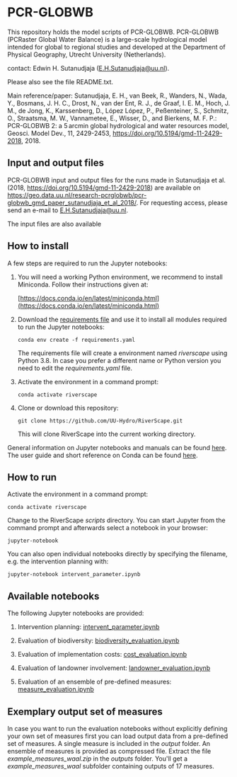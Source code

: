# PCR-GLOBWB

This repository holds the model scripts of PCR-GLOBWB. PCR-GLOBWB (PCRaster Global Water Balance) is a large-scale hydrological model intended for global to regional studies and developed at the Department of Physical Geography, Utrecht University (Netherlands).

contact: Edwin H. Sutanudjaja (E.H.Sutanudjaja@uu.nl).

Please also see the file README.txt.

Main reference/paper: Sutanudjaja, E. H., van Beek, R., Wanders, N., Wada, Y., Bosmans, J. H. C., Drost, N., van der Ent, R. J., de Graaf, I. E. M., Hoch, J. M., de Jong, K., Karssenberg, D., López López, P., Peßenteiner, S., Schmitz, O., Straatsma, M. W., Vannametee, E., Wisser, D., and Bierkens, M. F. P.: PCR-GLOBWB 2: a 5 arcmin global hydrological and water resources model, Geosci. Model Dev., 11, 2429-2453, https://doi.org/10.5194/gmd-11-2429-2018, 2018.

## Input and output files

PCR-GLOBWB input and output files for the runs made in Sutanudjaja et al. (2018, https://doi.org/10.5194/gmd-11-2429-2018) are available on https://geo.data.uu.nl/research-pcrglobwb/pcr-globwb_gmd_paper_sutanudjaja_et_al_2018/. For requesting access, please send an e-mail to E.H.Sutanudjaja@uu.nl.

The input files are also available 


## How to install

A few steps are required to run the Jupyter notebooks:

 1. You will need a working Python environment, we recommend to install Miniconda. Follow their instructions given at:

    [https://docs.conda.io/en/latest/miniconda.html](https://docs.conda.io/en/latest/miniconda.html)

 2. Download the [requirements file](https://github.com/UU-Hydro/RiverScape/blob/master/requirements.yaml) and use it to install all modules required to run the Jupyter notebooks:

    `conda env create -f requirements.yaml`

    The requirements file will create a environment named *riverscape* using Python 3.8. In case you prefer a different name or Python version you need to edit the *requirements.yaml* file.

 3. Activate the environment in a command prompt:

    `conda activate riverscape`

 4. Clone or download this repository:

    `git clone https://github.com/UU-Hydro/RiverScape.git`

    This will clone RiverScape into the current working directory.

General information on Jupyter notebooks and manuals can be found [here](https://jupyter.readthedocs.io/en/latest/).
The user guide and short reference on Conda can be found [here](https://docs.conda.io/projects/conda/en/latest/user-guide/cheatsheet.html).

## How to run

Activate the environment in a command prompt:

`conda activate riverscape`

Change to the RiverScape *scripts* directory.
You can start Jupyter from the command prompt and afterwards select a notebook in your browser:

`jupyter-notebook`



You can also open individual notebooks directly by specifying the filename, e.g. the intervention planning with:

`jupyter-notebook intervent_parameter.ipynb`



## Available notebooks

The following Jupyter notebooks are provided:

  1. Intervention planning: [intervent_parameter.ipynb](scripts/intervention_planning.ipynb)

  2. Evaluation of biodiversity: [biodiversity_evaluation.ipynb](scripts/biodiversity_evaluation.ipynb)

  3. Evaluation of implementation costs: [cost_evaluation.ipynb](scripts/cost_evaluation.ipynb)

  4. Evaluation of landowner involvement: [landowner_evaluation.ipynb](scripts/landowner_evaluation.ipynb)

  5. Evaluation of an ensemble of pre-defined measures: [measure_evaluation.ipynb](scripts/measure_evaluation.ipynb)




## Exemplary output set of measures

In case you want to run the evaluation notebooks without explicitly defining your own set of measures first you can load output data from a pre-defined set of measures.
A single measure is included in the *output* folder.
An ensemble of measures is provided as compressed file.
Extract the file *example_measures_waal.zip* in the *outputs* folder.
You'll get a *example_measures_waal* subfolder containing outputs of 17 measures.



